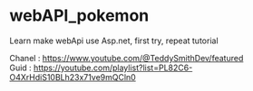 # webAPI_pokemon
Learn make webApi use Asp.net, first try, repeat tutorial<div/>
Chanel : https://www.youtube.com/@TeddySmithDev/featured <div/>
Guid : https://youtube.com/playlist?list=PL82C6-O4XrHdiS10BLh23x71ve9mQCln0

